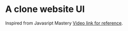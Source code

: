 # A clone website UI

Inspired from Javasript Mastery [Video link for reference](https://www.youtube.com/watch?v=LMagNcngvcU&t=10690s).
